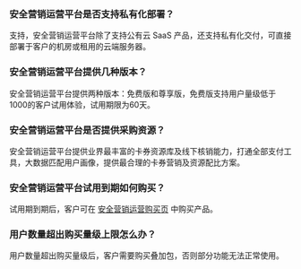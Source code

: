 ### 安全营销运营平台是否支持私有化部署？
支持，安全营销运营平台除了支持公有云 SaaS 产品，还支持私有化交付，可直接部署于客户的机房或租用的云端服务器。
### 安全营销运营平台提供几种版本？
安全营销运营平台提供两种版本：免费版和尊享版，免费版支持用户量级低于1000的客户试用体验，试用期限为60天。
### 安全营销运营平台是否提供采购资源？
安全营销运营平台提供业界最丰富的卡券资源库及线下核销能力，打通全部支付工具，大数据匹配用户画像，提供最合理的卡券营销及资源配比方案。
### 安全营销运营平台试用到期如何购买？
试用期到期后，客户可在 [安全营销运营购买页](https://buy.cloud.tencent.com/smop) 中购买产品。
### 用户数量超出购买量级上限怎么办？
用户数量超出购买量级后，客户需要购买叠加包，否则部分功能无法正常使用。
